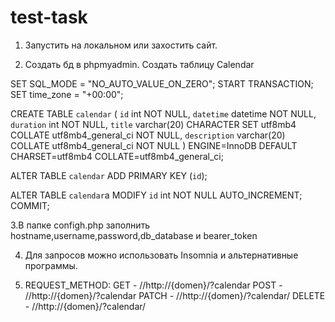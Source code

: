 
# test-task
1. Запустить на локальном или захостить сайт.

2. Создать бд в phpmyadmin. Создать таблицу Calendar 

  SET SQL_MODE = "NO_AUTO_VALUE_ON_ZERO";
  START TRANSACTION;
  SET time_zone = "+00:00";

  CREATE TABLE `calendar` (
   `id` int NOT NULL,
   `datetime` datetime NOT NULL,
   `duration` int NOT NULL,
   `title` varchar(20) CHARACTER SET utf8mb4 COLLATE utf8mb4_general_ci NOT NULL,
   `description` varchar(20) COLLATE utf8mb4_general_ci NOT NULL
  ) ENGINE=InnoDB DEFAULT CHARSET=utf8mb4 COLLATE=utf8mb4_general_ci;


  ALTER TABLE `calendar`
    ADD PRIMARY KEY (`id`);

  ALTER TABLE `calendar`a
    MODIFY `id` int NOT NULL AUTO_INCREMENT;
  COMMIT;
  
  
3.В папке configh.php заполнить hostname,username,password,db_database и bearer_token

4. Для запросов можно использовать Insomnia и альтернативные программы. 
 
5. REQUEST_METHOD:
GET - //http://{domen}/?calendar
POST - //http://{domen}/?calendar
PATCH - //http://{domen}/?calendar/<id>
DELETE - //http://{domen}/?calendar/<id>

